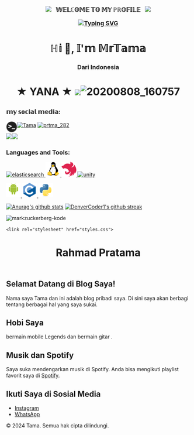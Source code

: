 </i></b></h3>
<h3 align="center">
  <img src="https://emoji.discord.st/emojis/768b108d-274f-4f44-a634-8477b16efce7.gif" width="25">
  &nbsp; 𝕎𝔼𝕃ℂ𝕆𝕄𝔼 𝕋𝕆 𝕄𝕐 ℙℝ𝕆𝔽𝕀𝕃𝔼
  &nbsp;
  <img src="https://emoji.discord.st/emojis/768b108d-274f-4f44-a634-8477b16efce7.gif" width="25">


[![Typing SVG](https://readme-typing-svg.herokuapp.com?font=Koulen&size=25&duration=5000&color=light&center=true&vCenter=true&multiline=true&width=600&lines=Selamat+Datang+Digithub+MR+TAMA+Jangan+Lupa+Follow)](https://git.io/typing-svg)

<h1 align="center">ℍ𝕚 👋, 𝕀'𝕞 𝕄𝕣𝕋𝕒𝕞𝕒</h1>

<h3 align="center">Dari Indonesia</h3>
</p>
<h1 align="center">★ YANA ★ <img  src="https://github.com/mitul3737/mitul3737/blob/main/mituls code.gif"

![20200808_160757](https://raw.githubusercontent.com/Niki404-Cyber/Niki404-Cyber/main/106824690-8dd73a00-66ad-11eb-89e2-53e13ac6f594.gif)

<h3 align="left">𝕞𝕪 𝕤𝕠𝕔𝕚𝕒𝕝 𝕞𝕖𝕕𝕚𝕒:</h3>
<p align="left">
<img align="left" alt="Terminal" width="30px" src="https://raw.githubusercontent.com/github/explore/80688e429a7d4ef2fca1e82350fe8e3517d3494d/topics/terminal/terminal.png"

<a href="https://www.facebook.com/profile.php?id=100075907268392" target="blank"><img align="center" src="https://raw.githubusercontent.com/rahuldkjain/github-profile-readme-generator/master/src/images/icons/Social/facebook.svg" alt="Tama" height="30" width="40" /></a>
<a href="https://instagram.com/rhmdnida_" target="blank"><img align="center" src="https://raw.githubusercontent.com/rahuldkjain/github-profile-readme-generator/master/src/images/icons/Social/instagram.svg" alt="prtma_282" height="30" width="40" /></a>
</p>

[![](https://img.shields.io/badge/Whatsapp-CHAT-red?logo=Whatsapp&logoColor=Brightgreen&labelColor=white)](https://wa.me/+6282352397935?text=halo+bang+Tama+ganteng+🥰)[![](https://img.shields.io/badge/Telegram-blue?logo=Telegram&logoColor=red&labelColor=white)](https://t.me/tama_282)
<h3 align="left">Languages and Tools:</h3>
<p align="left"> <a href="https://www.elastic.co" target="_blank" rel="noreferrer"> <img src="https://www.vectorlogo.zone/logos/elastic/elastic-icon.svg" alt="elasticsearch" width="40" height="40"/> </a> <a href="https://www.linux.org/" target="_blank" rel="noreferrer"> <img src="https://raw.githubusercontent.com/devicons/devicon/master/icons/linux/linux-original.svg" alt="linux" width="40" height="40"/> </a> <a href="https://nestjs.com/" target="_blank" rel="noreferrer"> <img src="https://raw.githubusercontent.com/devicons/devicon/master/icons/nestjs/nestjs-plain.svg" alt="nestjs" width="40" height="40"/> </a> <a href="https://unity.com/" target="_blank" rel="noreferrer"> <img src="https://www.vectorlogo.zone/logos/unity3d/unity3d-icon.svg" alt="unity" width="40" height="40"/> </a> </p>
<p align="left"> <a href="https://developer.android.com" target="_blank"> <img src="https://raw.githubusercontent.com/devicons/devicon/master/icons/android/android-original-wordmark.svg" alt="android" width="40" height="40"/> </a> <a href="https://www.cprogramming.com/" target="_blank"> <img src="https://raw.githubusercontent.com/devicons/devicon/master/icons/c/c-original.svg" alt="c" width="40" height="40"/> </a> <a href="https://www.python.org" target="_blank"> <img src="https://raw.githubusercontent.com/devicons/devicon/master/icons/python/python-original.svg" alt="python" width="40" height="40"/> </a> </p>

[![Anurag's github stats](https://github-readme-stats.vercel.app/api?username=Naereen&theme=blue-green)](https://github.com/anuraghazra/github-readme-stats)
[![DenverCoder1's github streak](https://github-readme-streak-stats.herokuapp.com/?user=Naereen&theme=blue-green)](https://github.com/DenverCoder1/github-readme-streak-stats)

<p align="left"> <img src="https://komarev.com/ghpvc/?username=markzuckerberg-kode&label=Profile%20views&color=0e75b6&style=flat" alt="markzuckerberg-kode" /> </p>


    <link rel="stylesheet" href="styles.css">
</head>
<body>
    <header>
        <h1>Rahmad Pratama</h1>
    </header>
    <main>
        <section class="intro">
            <h2>Selamat Datang di Blog Saya!</h2>
            <p>Nama saya Tama dan ini adalah blog pribadi saya. Di sini saya akan berbagi tentang berbagai hal yang saya sukai.</p>
        </section>
        <section class="hobi">
            <h2>Hobi Saya</h2>
            <p>bermain mobile Legends dan bermain gitar .</p>
        </section>
        <section class="musik">
            <h2>Musik dan Spotify</h2>
            <p>Saya suka mendengarkan musik di Spotify. Anda bisa mengikuti playlist favorit saya di <a href="https://open.spotify.com/track/5ajjAnNRh8bxFvaVHzpPjh?si=k9WDAMWPTnWUMSK_qMHIqA" target="_blank">Spotify</a>.</p>
        </section>
        <section class="sosial-media">
            <h2>Ikuti Saya di Sosial Media</h2>
            <ul>
                <li><a href="https://www.instagram.com/rhmdnida_" target="_blank">Instagram</a></li>
                <li><a href="https://wa.me/082352397935" target="_blank">WhatsApp</a></li>
            </ul>
        </section>
    </main>
    <footer>
        <p>&copy; 2024 Tama. Semua hak cipta dilindungi.</p>
    </footer>
</body>
</html>
